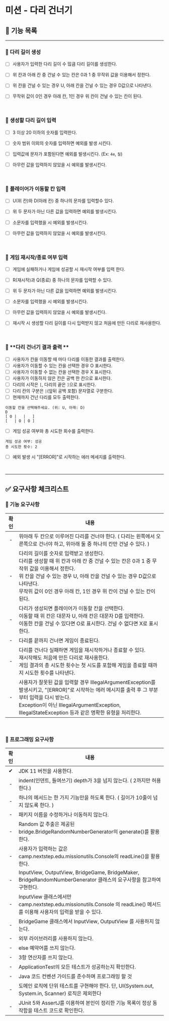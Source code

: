 # 미션 - 다리 건너기

## 📃 **기능 목록**

----
### 🔲 **다리 길이 생성**
- [ ] 사용자가 입력한 다리 길이 수 많큼 다리 길이를 생성한다.
- [ ] 위 칸과 아래 칸 중 건널 수 있는 칸은 0과 1 중 무작위 값을 이용해서 정한다.
- [ ] 위 칸을 건널 수 있는 경우 U, 아래 칸을 건널 수 있는 경우 D값으로 나타낸다.
- [ ] 무작위 값이 0인 경우 아래 칸, 1인 경우 위 칸이 건널 수 있는 칸이 된다.

  <br>

### 🔲 **생성할 다리 길이 입력**
- [ ] 3 이상 20 이하의 숫자를 입력한다.
- [ ] 숫자 범위 이외의 숫자를 입력하면 예외를 발생 시킨다.
- [ ] 입력값에 문자가 포함된다면 예외를 발생시킨다. (Ex: `4e`, `칠`)
- [ ] 아무런 값을 입력하지 않았을 시 예외를 발생시킨다.

  <br>

### 🔲 **플레이어가 이동할 칸 입력**
- [ ] U(위 칸)와 D(아래 칸) 중 하나의 문자를 입력할수 있다.
- [ ] 위 두 문자가 아닌 다른 값을 입력하면 예외를 발생시킨다.
- [ ] 소문자를 입력했을 시 예외를 발생시킨다.
- [ ] 아무런 값을 입력하지 않았을 시 예외를 발생시킨다.

  <br>

### 🔲 **게임 재시작/종료 여부 입력**
- [ ] 게임에 실패하거나 게임에 성공할 시 재시작 여부를 입력 한다.
- [ ] R(재시작)과 Q(종료) 중 하나의 문자를 입력할 수 있다.
- [ ] 위 두 문자가 아닌 다른 값을 입력하면 예외를 발생시킨다.
- [ ] 소문자를 입력했을 시 예외를 발생시킨다.
- [ ] 아무런 값을 입력하지 않았을 시 예외를 발생시킨다.
- [ ] 재시작 시 생성할 다리 길이를 다시 입력받지 않고 처음에 만든 다리로 재사용한다.

  <br>

### 🔲 **다리 건너기 결과 출력 **
- [ ] 사용자가 칸을 이동할 때 마다 다리를 이동한 결과를 출력한다.
- [ ] 사용자가 이동할 수 있는 칸을 선택한 경우 O 표시한다.
- [ ] 사용자가 이동할 수 없는 칸을 선택한 경우 X 표시한다.
- [ ] 사용자가 이동하지 않은 칸은 공백 한 칸으로 표시한다.
- [ ] 다리의 시작은 `[`, 다리의 끝은 `]`으로 표시한다.
- [ ] 다리 칸의 구분은 `|`(앞뒤 공백 포함) 문자열로 구분한다.
- [ ] 현재까지 건넌 다리를 모두 출력한다.
````
이동할 칸을 선택해주세요. (위: U, 아래: D)
D
[ O |   |   ]
[   | O | O ]
````
- [ ] 게임 성공 여부와 총 시도한 회수를 출력한다.
````
게임 성공 여부: 성공
총 시도한 횟수: 2
````
- [ ] 예외 발생 시 "[ERROR]"로 시작하는 에러 메세지를 출력한다.

  <br>

----
## ✅ **요구사항 체크리스트**
### 🚀 기능 요구사항
| 확인  | 내용                                                                                                                                                                                      |
|:---:|-----------------------------------------------------------------------------------------------------------------------------------------------------------------------------------------|
|  -  | 위아래 두 칸으로 이루어진 다리를 건너야 한다. ( 다리는 왼쪽에서 오른쪽으로 건너야 하고, 위아래 둘 중 하나의 칸만 건널 수 있다. )                                                                                                           |
|  -  | 다리의 길이를 숫자로 입력받고 생성한다.<br>다리를 생성할 때 위 칸과 아래 칸 중 건널 수 있는 칸은 0과 1 중 무작위 값을 이용해서 정한다.<br>위 칸을 건널 수 있는 경우 U, 아래 칸을 건널 수 있는 경우 D값으로 나타낸다.<br>무작위 값이 0인 경우 아래 칸, 1인 경우 위 칸이 건널 수 있는 칸이 된다.    |
|  -  | 다리가 생성되면 플레이어가 이동할 칸을 선택한다.<br>이동할 때 위 칸은 대문자 U, 아래 칸은 대문자 D를 입력한다.<br>이동한 칸을 건널 수 있다면 O로 표시한다. 건널 수 없다면 X로 표시한다.                                                                                                                 |
|  -  | 다리를 끝까지 건너면 게임이 종료된다.                                                                                                                                                                   |
|  -  | 다리를 건너다 실패하면 게임을 재시작하거나 종료할 수 있다.<br>재시작해도 처음에 만든 다리로 재사용한다.<br>게임 결과의 총 시도한 횟수는 첫 시도를 포함해 게임을 종료할 때까지 시도한 횟수를 나타낸다.                                                                    |
|  -  | 사용자가 잘못된 값을 입력할 경우 IllegalArgumentException를 발생시키고, "[ERROR]"로 시작하는 에러 메시지를 출력 후 그 부분부터 입력을 다시 받는다.<br>Exception이 아닌 IllegalArgumentException, IllegalStateException 등과 같은 명확한 유형을 처리한다. |

<br>

### 🎯 프로그래밍 요구사항
| 확인  | 내용                                                                                                |
|:---:|---------------------------------------------------------------------------------------------------|
|  ✔  | JDK 11 버전을 사용한다.                                                                                  |
|  -  | indent(인덴트, 들여쓰기) depth가 3을 넘지 않는다. ( 2까지만 허용한다.)                                                 |
|  -  | 하나의 메서드는 한 가지 기능만을 하도록 한다. ( 길이가 10줄이 넘지 않도록 한다. )                                                |
|  -  | 패키지 이름을 수정하거나 이동하지 않는다.                                                                           |
|  -  | Random 값 추출은 제공된 bridge.BridgeRandomNumberGenerator의 generate()를 활용한다.                            |
|  -  | 사용자가 입력하는 값은 camp.nextstep.edu.missionutils.Console의 readLine()을 활용한다.                            |
|  -  | InputView, OutputView, BridgeGame, BridgeMaker, BridgeRandomNumberGenerator 클래스의 요구사항을 참고하여 구현한다. |
|  -  | InputView 클래스에서만 camp.nextstep.edu.missionutils.Console 의 readLine() 메서드를 이용해 사용자의 입력을 받을 수 있다.                                     |
|  -  | BridgeGame 클래스에서 InputView, OutputView 를 사용하지 않는다.                                                                          |
|  -  | 외부 라이브러리를 사용하지 않는다.                                                                               |
|  -  | else 예약어를 쓰지 않는다.                                                                                 |
|  -  | 3항 연산자를 쓰지 않는다.                                                                                   |
|  -  | ApplicationTest의 모든 테스트가 성공하는지 확인한다.                                                              |
|  -  | Java 코드 컨벤션 가이드를 준수하며 프로그래밍 할 것                                                                   |
|  -  | 도메인 로직에 단위 테스트를 구현해야 한다. 단, UI(System.out, System.in, Scanner) 로직은 제외한다                           |
|  -  | JUnit 5와 AssertJ를 이용하여 본인이 정리한 기능 목록이 정상 동작함을 테스트 코드로 확인한다.                                       |


